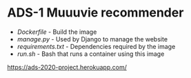 # ADS-1 Muuuvie recommender
- *Dockerfile* - Build the image
- *manage.py* - Used by Django to manage the website
- *requirements.txt* - Dependencies required by the image
- *run.sh* - Bash that runs a container using this image


https://ads-2020-project.herokuapp.com/
